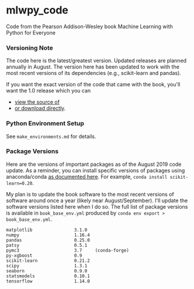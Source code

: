 # mlwpy_code
Code from the Pearson Addison-Wesley book Machine Learning with Python for Everyone

### Versioning Note
The code here is the latest/greatest version.  Updated releases are planned annually in August.  The version here has been updated to work with the most recent versions of its dependencies (e.g., scikit-learn and pandas).  

If you want the exact version of the code that came with the book, you'll want the 1.0 release which you can 
  * [view the source of](https://github.com/mfenner1/mlwpy_code/tree/v1.0)
  * [or download directly](https://github.com/mfenner1/mlwpy_code/releases/tag/v1.0).  


### Python Environment Setup
See `make_environments.md` for details.

### Package Versions
Here are the versions of important packages as of the August 2019 code update.  As a reminder, you can install specific versions of packages using anaconda/conda [as documented here](https://docs.conda.io/projects/conda/en/latest/user-guide/tasks/manage-pkgs.html#installing-packages).  For example, `conda install scikit-learn=0.20`.  

My plan is to update the book software to the most recent versions of software around once a year (likely near August/September).  I'll update the software versions listed here when I do so.  The full list of package versions is available in `book_base_env.yml` produced by `conda env export > book_base_env.yml`.

```  
matplotlib                3.1.0  
numpy                     1.16.4
pandas                    0.25.0
patsy                     0.5.1
pymc3                     3.7     (conda-forge)  
py-xgboost                0.9  
scikit-learn              0.21.2  
scipy                     1.3.1
seaborn                   0.9.0
statsmodels               0.10.1  
tensorflow                1.14.0
```
